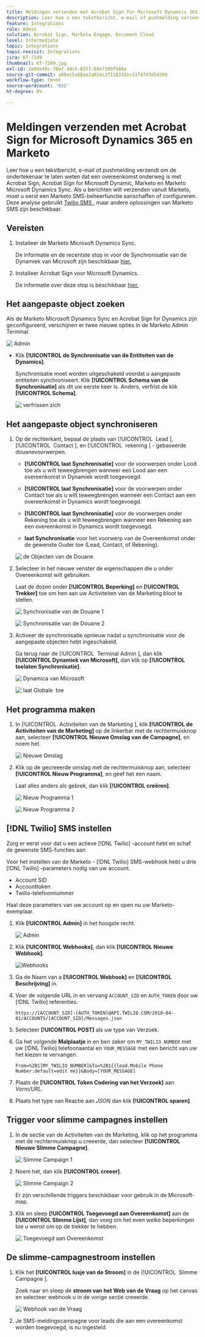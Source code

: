 ```yaml
---
title: Meldingen verzenden met Acrobat Sign for Microsoft Dynamics 365 en Marketo
description: Leer hoe u een tekstbericht, e-mail of pushmelding verzendt om de ondertekenaar te laten weten dat een overeenkomst onderweg is
feature: Integrations
role: Admin
solution: Acrobat Sign, Marketo Engage, Document Cloud
level: Intermediate
topic: Integrations
topic-revisit: Integrations
jira: KT-7249
thumbnail: KT-7249.jpg
exl-id: 2e0de48c-70bf-4dc5-8251-88e7399f588a
source-git-commit: a88ec5a68aa2a02ec2f118332ec31f47d3d5d300
workflow-type: tm+mt
source-wordcount: '652'
ht-degree: 0%

---
```


# Meldingen verzenden met Acrobat Sign for Microsoft Dynamics 365 en Marketo

Leer hoe u een tekstbericht, e-mail of pushmelding verzendt om de ondertekenaar te laten weten dat een overeenkomst onderweg is met Acrobat Sign, Acrobat Sign for Microsoft Dynamic, Marketo en Marketo Microsoft Dynamics Sync. Als u berichten wilt verzenden vanuit Marketo, moet u eerst een Marketo SMS-beheerfunctie aanschaffen of configureren. Deze analyse gebruikt [&#x200B; Twilio SMS &#x200B;](https://launchpoint.marketo.com/twilio/twilio-sms-for-marketo/), maar andere oplossingen van Marketo SMS zijn beschikbaar.

## Vereisten

1. Installeer de Marketo Microsoft Dynamics Sync.

   De informatie en de recentste stop in voor de Synchronisatie van de Dynamiek van Microsoft zijn beschikbaar [&#x200B; hier.](https://experienceleague.adobe.com/docs/marketo/using/product-docs/crm-sync/microsoft-dynamics/marketo-plugin-releases-for-microsoft-dynamics.html?lang=nl-NL)

1. Installeer Acrobat Sign voor Microsoft Dynamics.

   De informatie over deze stop is beschikbaar [&#x200B; hier.](https://helpx.adobe.com/ca/sign/using/microsoft-dynamics-integration-installation-guide.html)

## Het aangepaste object zoeken

Als de Marketo Microsoft Dynamics Sync en Acrobat Sign for Dynamics zijn geconfigureerd, verschijnen er twee nieuwe opties in de Marketo Admin Terminal.

![&#x200B; Admin &#x200B;](assets/adminTerminal.png)

* Klik **[!UICONTROL de Synchronisatie van de Entiteiten van de Dynamics]**.

  Synchronisatie moet worden uitgeschakeld voordat u aangepaste entiteiten synchroniseert. Klik **[!UICONTROL Schema van de Synchronisatie]** als dit uw eerste keer is. Anders, verfrist de klik **[!UICONTROL Schema]**.

  ![&#x200B; verfrissen zich &#x200B;](assets/refreshSchema.png)

## Het aangepaste object synchroniseren

1. Op de rechterkant, bepaal de plaats van [!UICONTROL &#x200B; Lead &#x200B;], [!UICONTROL &#x200B; Contact &#x200B;], en [!UICONTROL &#x200B; rekening &#x200B;] - gebaseerde douanevoorwerpen.

   * **[!UICONTROL laat Synchronisatie]** voor de voorwerpen onder Lood toe als u wilt teweegbrengen wanneer een Lood aan een overeenkomst in Dynamiek wordt toegevoegd.

   * **[!UICONTROL laat Synchronisatie]** voor de voorwerpen onder Contact toe als u wilt teweegbrengen wanneer een Contact aan een overeenkomst in Dynamics wordt toegevoegd.

   * **[!UICONTROL laat Synchronisatie]** voor de voorwerpen onder Rekening toe als u wilt teweegbrengen wanneer een Rekening aan een overeenkomst in Dynamics wordt toegevoegd.

   * **laat Synchronisatie** voor het voorwerp van de Overeenkomst onder de gewenste Ouder toe (Lead, Contact, of Rekening).

   ![&#x200B; de Objecten van de Douane &#x200B;](assets/enableSyncDynamics.png)

1. Selecteer in het nieuwe venster de eigenschappen die u onder Overeenkomst wilt gebruiken.

   Laat de dozen onder **[!UICONTROL Beperking]** en **[!UICONTROL Trekker]** toe om hen aan uw Activiteiten van de Marketing bloot te stellen.

   ![&#x200B; Synchronisatie van de Douane 1 &#x200B;](assets/entitySync1.png)

   ![&#x200B; Synchronisatie van de Douane 2 &#x200B;](assets/entitySync2.png)

1. Activeer de synchronisatie opnieuw nadat u synchronisatie voor de aangepaste objecten hebt ingeschakeld.

   Ga terug naar de [!UICONTROL &#x200B; Terminal Admin &#x200B;], dan klik **[!UICONTROL Dynamiek van Microsoft]**, dan klik op **[!UICONTROL toelaten Synchronisatie]**.

   ![&#x200B; Dynamica van Microsoft &#x200B;](assets/microsoftDynamics.png)

   ![&#x200B; laat Globale &#x200B;](assets/enableGlobalDynamics.png) toe

## Het programma maken

1. In [!UICONTROL &#x200B; Activiteiten van de Marketing &#x200B;], klik **[!UICONTROL de Activiteiten van de Marketing]** op de linkerbar met de rechtermuisknop aan, selecteer **[!UICONTROL Nieuwe Omslag van de Campagne]**, en noem het.

   ![&#x200B; Nieuwe Omslag &#x200B;](assets/newFolder.png)

1. Klik op de gecreeerde omslag met de rechtermuisknop aan, selecteer **[!UICONTROL Nieuw Programma]**, en geef het een naam.

   Laat alles anders als gebrek, dan klik **[!UICONTROL creëren]**.

   ![&#x200B; Nieuw Programma 1 &#x200B;](assets/newProgram1.png)

   ![&#x200B; Nieuw Programma 2 &#x200B;](assets/newProgram2.png)

## [!DNL Twilio] SMS instellen

Zorg er eerst voor dat u een actieve [!DNL Twilio] -account hebt en schaf de gewenste SMS-functies aan.

Voor het instellen van de Marketo - [!DNL Twilio] SMS-webhook hebt u drie [!DNL Twilio] -parameters nodig van uw account.

* Account SID
* Accounttoken
* Twilio-telefoonnummer

Haal deze parameters van uw account op en open nu uw Marketo-exemplaar.

1. Klik **[!UICONTROL Admin]** in het hoogste recht.

   ![&#x200B; Admin &#x200B;](assets/adminTab.png)

1. Klik **[!UICONTROL Webhooks]**, dan klik **[!UICONTROL Nieuwe Webhook]**.

   ![Webhooks](assets/webhooks.png)

1. Ga de Naam van a **[!UICONTROL Webhook]** en **[!UICONTROL Beschrijving]** in.

1. Voer de volgende URL in en vervang `ACCOUNT_SID` en `AUTH_TOKEN` door uw [!DNL Twilio] referenties.

   ```
   https://[ACCOUNT_SID]:[AUTH_TOKEN]@API.TWILIO.COM/2010-04-01/ACCOUNTS/[ACCOUNT_SID]/Messages.json
   ```

1. Selecteer **[!UICONTROL POST]** als uw type van Verzoek.

1. Ga het volgende **Malplaatje** in en ben zeker om `MY_TWILIO_NUMBER` met uw [!DNL Twilio] telefoonaantal en `YOUR_MESSAGE` met een bericht van uw het kiezen te vervangen.

   ```
   From=%2B1[MY_TWILIO_NUMBER]&To=%2B1{{lead.Mobile Phone Number:default=edit me}}&Body=[YOUR_MESSAGE]
   ```

1. Plaats de **[!UICONTROL Token Codering van het Verzoek]** aan *Vorm/URL*.

1. Plaats het type van Reactie aan *JSON* dan klik **[!UICONTROL sparen]**.

## Trigger voor slimme campagnes instellen

1. In de sectie van de Activiteiten van de Marketing, klik op het programma met de rechtermuisknop u creeerde, dan selecteer **[!UICONTROL Nieuwe Slimme Campagne]**.

   ![&#x200B; Slimme Campaign 1 &#x200B;](assets/smartCampaign1.png)

1. Noem het, dan klik **[!UICONTROL creeer]**.

   ![&#x200B; Slimme Campaign 2 &#x200B;](assets/smartCampaign3.png)

   Er zijn verschillende triggers beschikbaar voor gebruik in de Microsoft-map.

1. Klik en sleep **[!UICONTROL Toegevoegd aan Overeenkomst]** aan de **[!UICONTROL Slimme Lijst]**, dan voeg om het even welke beperkingen toe u wenst om op de trekker te hebben.

   ![&#x200B; Toegevoegd aan Overeenkomst &#x200B;](assets/addedToAgreementDynamics.png)

## De slimme-campagnestroom instellen

1. Klik het **[!UICONTROL lusje van de Stroom]** in de [!UICONTROL &#x200B; Slimme Campagne &#x200B;].

   Zoek naar en sleep de **stroom van het Web van de Vraag** op het canvas en selecteer webhook u in de vorige sectie creeerde.

   ![&#x200B; Webhook van de Vraag &#x200B;](assets/callWebhook.png)

1. Je SMS-meldingscampagne voor leads die aan een overeenkomst worden toegevoegd, is nu ingesteld.
